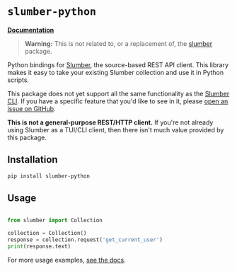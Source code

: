 # `slumber-python`

[**Documentation**](https://slumber.lucaspickering.me/integration/python.html)

> **Warning:** This is not related to, or a replacement of, the [slumber](https://pypi.org/project/slumber/) package.

Python bindings for [Slumber](https://slumber.lucaspickering.me/), the source-based REST API client. This library makes it easy to take your existing Slumber collection and use it in Python scripts.

This package does not yet support all the same functionality as the [Slumber CLI](https://slumber.lucaspickering.me/user_guide/cli/index.html). If you have a specific feature that you'd like to see in it, please [open an issue on GitHub](https://github.com/LucasPickering/slumber/issues/new/choose).

**This is not a general-purpose REST/HTTP client.** If you're not already using Slumber as a TUI/CLI client, then there isn't much value provided by this package.

## Installation

```sh
pip install slumber-python
```

## Usage

```py

from slumber import Collection

collection = Collection()
response = collection.request('get_current_user')
print(response.text)
```

For more usage examples, [see the docs](https://slumber.lucaspickering.me/integration/python.html).
